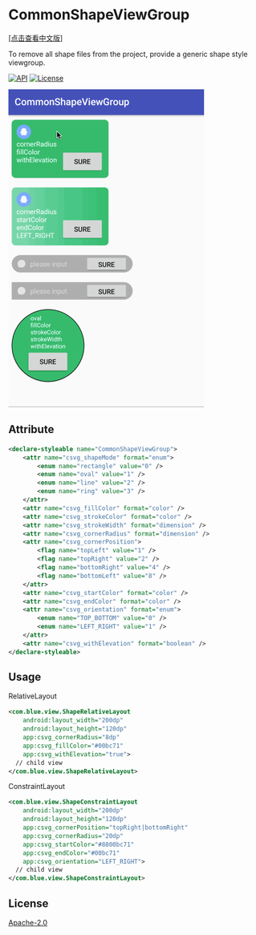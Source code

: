 # CommonShapeViewGroup
[[点击查看中文版]](https://www.jianshu.com/u/7a033bfc6c6b)<p>
To remove all shape files from the project, provide a generic shape style viewgroup.<p>
[![API](https://img.shields.io/badge/API-16%2B-brightgreen.svg?style=flat)](https://android-arsenal.com/api?level=16) [![License](https://img.shields.io/badge/license-Apache%202.0-blue.svg)](https://github.com/michaelxs/Android-CommonShapeViewGroup/blob/master/LICENSE)<p>
![](https://github.com/michaelxs/Android-CommonShapeViewGroup/blob/master/screenshots/show.gif)
## Attribute
```xml
<declare-styleable name="CommonShapeViewGroup">
    <attr name="csvg_shapeMode" format="enum">
        <enum name="rectangle" value="0" />
        <enum name="oval" value="1" />
        <enum name="line" value="2" />
        <enum name="ring" value="3" />
    </attr>
    <attr name="csvg_fillColor" format="color" />
    <attr name="csvg_strokeColor" format="color" />
    <attr name="csvg_strokeWidth" format="dimension" />
    <attr name="csvg_cornerRadius" format="dimension" />
    <attr name="csvg_cornerPosition">
        <flag name="topLeft" value="1" />
        <flag name="topRight" value="2" />
        <flag name="bottomRight" value="4" />
        <flag name="bottomLeft" value="8" />
    </attr>
    <attr name="csvg_startColor" format="color" />
    <attr name="csvg_endColor" format="color" />
    <attr name="csvg_orientation" format="enum">
        <enum name="TOP_BOTTOM" value="0" />
        <enum name="LEFT_RIGHT" value="1" />
    </attr>
    <attr name="csvg_withElevation" format="boolean" />
</declare-styleable>
```
## Usage
RelativeLayout
```xml
<com.blue.view.ShapeRelativeLayout
    android:layout_width="200dp"
    android:layout_height="120dp"
    app:csvg_cornerRadius="8dp"
    app:csvg_fillColor="#00bc71"
    app:csvg_withElevation="true">
  // child view
</com.blue.view.ShapeRelativeLayout>
```
ConstraintLayout
```xml
<com.blue.view.ShapeConstraintLayout
    android:layout_width="200dp"
    android:layout_height="120dp"
    app:csvg_cornerPosition="topRight|bottomRight"                                 
    app:csvg_cornerRadius="20dp"
    app:csvg_startColor="#8800bc71"
    app:csvg_endColor="#00bc71"
    app:csvg_orientation="LEFT_RIGHT">
  // child view
</com.blue.view.ShapeConstraintLayout>
```
## License
[Apache-2.0](https://opensource.org/licenses/Apache-2.0)
